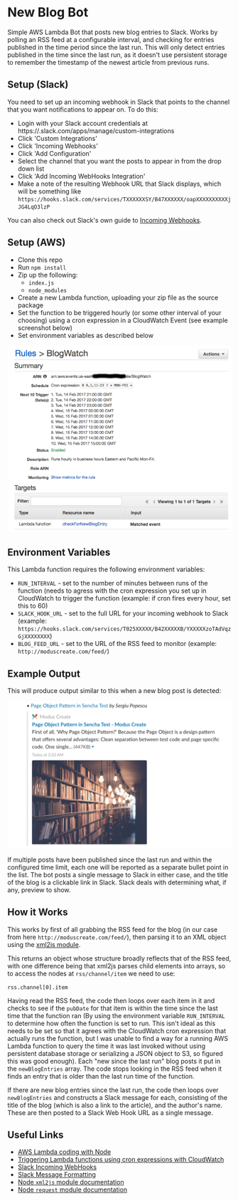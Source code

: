 # New Blog Bot

Simple AWS Lambda Bot that posts new blog entries to Slack.  Works by polling an RSS feed at a configurable interval, and checking for entries published in the time period since the last run.  This will only detect entries published in the time since the last run, as it doesn't use persistent storage to remember the timestamp of the newest article from previous runs.

## Setup (Slack)

You need to set up an incoming webhook in Slack that points to the channel that you want notifications to appear on.  To do this:

* Login with your Slack account credentials at https://<yourslackteam>.slack.com/apps/manage/custom-integrations
* Click 'Custom Integrations'
* Click 'Incoming Webhooks'
* Click 'Add Configuration'
* Select the channel that you want the posts to appear in from the drop down list
* Click 'Add Incoming WebHooks Integration'
* Make a note of the resulting Webhook URL that Slack displays, which will be something like `https://hooks.slack.com/services/TXXXXXXSY/B47XXXXXX/oapXXXXXXXXXXjJG4LqO3lzP`

You can also check out Slack's own guide to [Incoming Webhooks](https://api.slack.com/incoming-webhooks).

## Setup (AWS)

* Clone this repo
* Run `npm install`
* Zip up the following:
    * `index.js`
    * `node_modules`
* Create a new Lambda function, uploading your zip file as the source package
* Set the function to be triggered hourly (or some other interval of your choosing) using a cron expression in a CloudWatch Event (see example screenshot below)
* Set environment variables as described below

![CloudWatch Event Setup](screenshots/cloudwatch_cron_event.png)

## Environment Variables

This Lambda function requires the following environment variables:

* `RUN_INTERVAL` - set to the number of minutes between runs of the function (needs to agress with the cron expression you set up in CloudWatch to trigger the function (example: if cron fires every hour, set this to 60)
* `SLACK_HOOK_URL` - set to the full URL for your incoming webhook to Slack (example: `https://hooks.slack.com/services/T025XXXXX/B42XXXXXB/YXXXXXzoTAdVqzGjXXXXXXXX`)
* `BLOG_FEED_URL` - set to the URL of the RSS feed to monitor (example: `http://moduscreate.com/feed/`)

## Example Output

This will produce output similar to this when a new blog post is detected:

![Example New Blog Published](screenshots/new_blog_entry_detected.png)

If multiple posts have been published since the last run and within the configured time limit, each one will be reported as a separate bullet point in the list.  The bot posts a single message to Slack in either case, and the title of the blog is a clickable link in Slack.  Slack deals with determining what, if any, preview to show.

## How it Works

This works by first of all grabbing the RSS feed for the blog (in our case from here `http://moduscreate.com/feed/`), then parsing it to an XML object using the [xml2js module](https://www.npmjs.com/package/xml2js).

This returns an object whose structure broadly reflects that of the RSS feed, with one difference being that xml2js parses child elements into arrays, so to access the nodes at `rss/channel/item` we need to use:

```
rss.channel[0].item
```

Having read the RSS feed, the code then loops over each item in it and checks to see if the `pubDate` for that item is within the time since the last time that the function ran (By using the environment variable `RUN_INTERVAL` to determine how often the function is set to run.  This isn't ideal as this needs to be set so that it agrees with the CloudWatch cron expression that actually runs the function, but I was unable to find a way for a running AWS Lambda function to query the time it was last invoked without using persistent database storage or serializing a JSON object to S3, so figured this was good enough).  Each "new since the last run" blog posts it put in the `newBlogEntries` array.  The code stops looking in the RSS feed when it finds an entry that is older than the last run time of the function.

If there are new blog entries since the last run, the code then loops over `newBlogEntries` and constructs a Slack message for each, consisting of the title of the blog (which is also a link to the article), and the author's name.  These are then posted to a Slack Web Hook URL as a single message.

## Useful Links

* [AWS Lambda coding with Node](http://docs.aws.amazon.com/lambda/latest/dg/programming-model.html)
* [Triggering Lambda functions using cron expressions with CloudWatch](http://docs.aws.amazon.com/lambda/latest/dg/with-scheduled-events.html)
* [Slack Incoming WebHooks](https://api.slack.com/incoming-webhooks)
* [Slack Message Formatting](https://api.slack.com/docs/message-formatting)
* [Node `xml2js` module documentation](https://www.npmjs.com/package/xml2js)
* [Node `request` module documentation](https://www.npmjs.com/package/request)